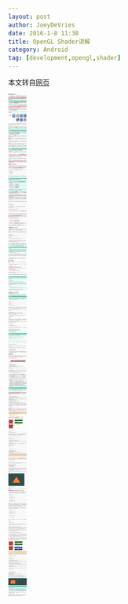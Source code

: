 ```yaml
---
layout: post
author: JoeyDeVries
date: 2016-1-8 11:38
title: OpenGL Shader讲解
category: Android
tag: [development,opengl,shader]
---
```


本文转自[网页](http://learnopengl-cn.readthedocs.org/zh/latest/01%20Getting%20started/04%20Hello%20Triangle/)

![OpenGL Shader](/public/img/android/opengl_shader.png)
